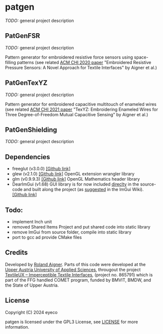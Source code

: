 # patgen

_TODO:_ general project description

## PatGenFSR

_TODO:_ general project description

Pattern generator for embroidered resistive force sensors using space-filling patterns (see related [ACM CHI 2020 paper](https://doi.org/10.1145/3313831.3376305) "Embroidered Resistive Pressure Sensors: A Novel Approach for Textile Interfaces" by Aigner et al.)

## PatGenTexYZ

_TODO:_ general project description

Pattern generator for embroidered capacitive multitouch of enameled wires (see related [ACM CHI 2021 paper](https://doi.org/10.1145/3411764.3445479) "TexYZ: Embroidering Enameled Wires for Three Degree-of-Freedom Mutual Capacitive Sensing" by Aigner et al.)

## PatGenShielding

_TODO:_ general project description

## Dependencies

- freeglut (v3.0.0) [[Github link]](https://github.com/freeglut/freeglut/releases/tag/v3.0.0)
- glew (v2.1.0) [[Github link]](https://github.com/nigels-com/glew/releases/tag/glew-2.1.0) OpenGL extension wrangler library
- glm (v0.9.9.3) [[Github link]](https://github.com/g-truc/glm/releases/tag/0.9.9.3) OpenGL Mathematics header library
- DearImGui (v1.68) GUI library is for now included [direclty](./src/imgui/) in the source-code and built along the project (as [suggested](https://github.com/ocornut/imgui/wiki/Getting-Started#compilinglinking) in the ImGui Wiki). [[Github link]](https://github.com/ocornut/imgui/releases/tag/v1.68)

## Todo:

- implement Inch unit
- removed Shared Items Project and put shared code into static library
- remove ImGui from source folder, compile into static library
- port to gcc ad provide CMake files

## Credits

Developed by [Roland Aigner](https://www.rolandaigner.com/). Parts of this code were developed at the [Upper Austria University of Applied Sciences](https://fh-ooe.at/campus-hagenberg/), througout the project [TextileUX – Imperceptible Textile Interfaces](https://mi-lab.org/textileux/), (project no. 865791) which is part of the FFG handled COMET program, funded by BMVIT, BMDW, and the State of Upper Austria.

## License

Copyright (C) 2024 eyeco

patgen is licensed under the GPL3 License, see [LICENSE](./LICENSE) for more information.